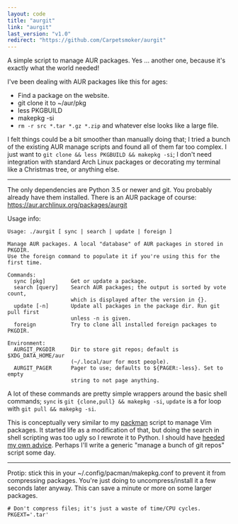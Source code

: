 ```yaml
---
layout: code
title: "aurgit"
link: "aurgit"
last_version: "v1.0"
redirect: "https://github.com/Carpetsmoker/aurgit"
---
```


A simple script to manage AUR packages. Yes ... another one, because it's
exactly what the world needed!

I've been dealing with AUR packages like this for ages:

- Find a package on the website.
- git clone it to ~/aur/pkg
- less PKGBUILD
- makepkg -si
- `rm -r src *.tar *.gz *.zip` and whatever else looks like a large file.

I felt things could be a bit smoother than manually doing that; I tried a bunch
of the existing AUR manage scripts and found all of them far too complex. I just
want to `git clone && less PKGBUILD && makepkg -si`; I don't need integration
with standard Arch Linux packages or decorating my terminal like a Christmas
tree, or anything else.

---

The only dependencies are Python 3.5 or newer and git. You probably already
have them installed. There is an AUR package of course:
https://aur.archlinux.org/packages/aurgit

Usage info:

    Usage: ./aurgit [ sync | search | update | foreign ]

    Manage AUR packages. A local "database" of AUR packages in stored in PKGDIR.
    Use the foreign command to populate it if you're using this for the first time.

    Commands:
      sync [pkg]        Get or update a package.
      search [query]    Search AUR packages; the output is sorted by vote count,
                        which is displayed after the version in {}.
      update [-n]       Update all packages in the package dir. Run git pull first
                        unless -n is given.
      foreign           Try to clone all installed foreign packages to PKGDIR.

    Environment:
      AURGIT_PKGDIR     Dir to store git repos; default is $XDG_DATA_HOME/aur
                        (~/.local/aur for most people).
      AURGIT_PAGER      Pager to use; defaults to ${PAGER:-less}. Set to empty
                        string to not page anything.

A lot of these commands are pretty simple wrappers around the basic shell
commands; `sync` is `git {clone,pull} && makepkg -si`, `update` is a for loop
with `git pull && makepkg -si`.

This is conceptually very similar to my [packman][packman] script to manage Vim
packages. It started life as a modification of that, but doing the search in
shell scripting was too ugly so I rewrote it to Python. I should have [heeded my
own advice][shell]. Perhaps I'll write a generic "manage a bunch of git repos"
script some day.

---

Protip: stick this in your ~/.config/pacman/makepkg.conf to prevent it from
compressing packages. You're just doing to uncompress/install it a few seconds
later anyway. This can save a minute or more on some larger packages.

	# Don't compress files; it's just a waste of time/CPU cycles.
	PKGEXT='.tar'

[shell]: https://arp242.net/weblog/shell-scripting-trap.html
[packman]: https://github.com/Carpetsmoker/packman.vim
